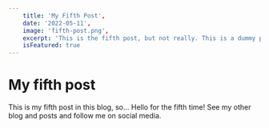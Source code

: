 ```yaml
---
	title: 'My Fifth Post',
	date: '2022-05-11',
	image: 'fifth-post.png',
	excerpt: 'This is the fifth post, but not really. This is a dummy post.',
	isFeatured: true
---
```


# My fifth post

This is my fifth post in this blog, so... Hello for the fifth time!
See my other blog and posts and follow me on social media.
